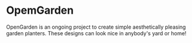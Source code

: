 # OpemGarden
 OpenGarden is an ongoing project to create simple aesthetically pleasing garden planters. These designs can look nice in anybody's yard or home!
